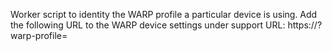 Worker script to identity the WARP profile a particular device is using.
Add the following URL to the WARP device settings under support URL: https://<workerdomain>?warp-profile=<name-of-profile>
